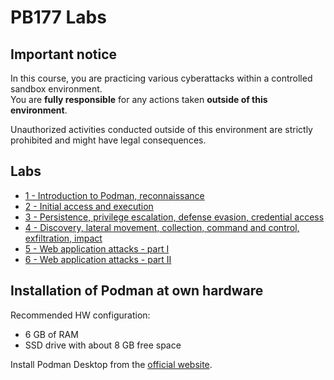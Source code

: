 # PB177 Labs

## Important notice

In this course, you are practicing various cyberattacks within a controlled sandbox environment.\
You are **fully responsible** for any actions taken **outside of this environment**.

Unauthorized activities conducted outside of this environment are strictly prohibited and might have legal consequences.

## Labs

* [1 - Introduction to Podman, reconnaissance](/1/index.md)
* [2 - Initial access and execution](/2/index.md)
* [3 - Persistence, privilege escalation, defense evasion, credential access](/3/index.md)
* [4 - Discovery, lateral movement, collection, command and control, exfiltration, impact](/4/index.md)
* [5 - Web application attacks - part I](/5/index.md)
* [6 - Web application attacks - part II](/6/index.md)

## Installation of Podman at own hardware

Recommended HW configuration:
* 6 GB of RAM
* SSD drive with about 8 GB free space 

Install Podman Desktop from the [official website](https://podman-desktop.io/downloads).
